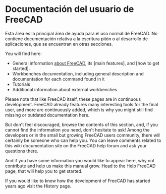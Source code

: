 # Documentación del usuario de FreeCAD

Esta área es la principal área de ayuda para el uso normal de FreeCAD. No contiene documentación relativa a la escritura pitón o al desarrollo de aplicaciones, que se encuentran en otras secciones.

You will find here:

* General information [about FreeCAD](about.md), its [main features], and [how to get started].
* Workbenches documentation, including general description and documentation for each command found in it
* Tutorials
* Additional information about external workbenches

Please note that like FreeCAD itself, these pages are in continuous development. FreeCAD already features many interesting tools for the final user, and more are continuously added, which is why you might still find missing or outdated documentation here.

But don't feel discouraged, browse the contents of this section, and, if you cannot find the information you need, don't hesitate to ask! Among the developers or in the small but growing FreeCAD users community, there will certainly be someone who can help you. You can leave comments related to this wiki documentation site on the FreeCAD help forum and ask your questions there.

And if you have some information you would like to appear here, why not contribute and help us make this manual grow. Head to the Help FreeCAD page, that will help you to get started.

If you would like to know how the development of FreeCAD has started years ago visit the History page.